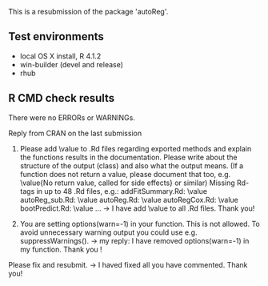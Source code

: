 This is a resubmission of the package 'autoReg'.

## Test environments
* local OS X install, R 4.1.2
* win-builder (devel and release)
* rhub

## R CMD check results
There were no ERRORs or WARNINGs.


Reply from CRAN on the last submission

1. Please add \value to .Rd files regarding exported methods and explain the functions results in the documentation. Please write about the structure of the output (class) and also what the output means. (If a function does not return a value, please document that too, e.g. \value{No return value, called for side effects} or similar)
Missing Rd-tags in up to 48 .Rd files, e.g.:
     addFitSummary.Rd: \value
     autoReg_sub.Rd: \value
     autoReg.Rd: \value
     autoRegCox.Rd: \value
     bootPredict.Rd: \value
     ...
-> I have add \value to all .Rd files. Thank you! 

2. You are setting options(warn=-1) in your function. This is not allowed.
To avoid unnecessary warning output you could use e.g. suppressWarnings().
-> my reply: I have removed options(warn=-1) in my function. Thank you !

Please fix and resubmit.
-> I haved fixed all you have commented. Thank you!
